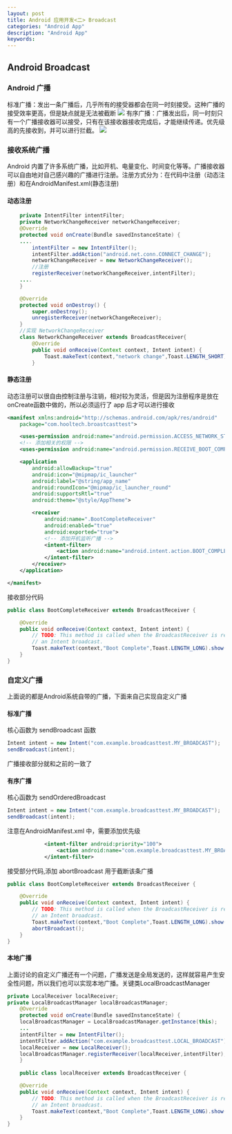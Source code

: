 ```yaml
---
layout: post
title: Android 应用开发<二> Broadcast
categories: "Android App"
description: "Android App"
keywords: 
---
```


## Android Broadcast

### Android 广播

标准广播：发出一条广播后，几乎所有的接受器都会在同一时刻接受。这种广播的接受效率更高，但是缺点就是无法被截断
![](http://jiantuku-img-chenan.oss-cn-beijing.aliyuncs.com/18-8-13/54967690.jpg)
有序广播：广播发出后，同一时刻只有一个广播接收器可以接受，只有在该接收器接收完成后，才能继续传递。优先级高的先接收到，并可以进行拦截。
![](http://jiantuku-img-chenan.oss-cn-beijing.aliyuncs.com/18-8-13/78961804.jpg)

### 接收系统广播
Android 内置了许多系统广播，比如开机、电量变化、时间变化等等。广播接收器可以自由地对自己感兴趣的广播进行注册。注册方式分为：在代码中注册（动态注册）和在AndroidManifest.xml(静态注册)

#### 动态注册

```java
    private IntentFilter intentFilter;
    private NetworkChangeReceiver networkChangeReceiver;
    @Override
    protected void onCreate(Bundle savedInstanceState) {
    ....
        intentFilter = new IntentFilter();
        intentFilter.addAction("android.net.conn.CONNECT_CHANGE");
        networkChangeReceiver = new NetworkChangeReceiver();
        //注册
        registerReceiver(networkChangeReceiver,intentFilter);
    ....
    }

    @Override
    protected void onDestroy() {
        super.onDestroy();
        unregisterReceiver(networkChangeReceiver);
    }
    //实现 NetworkChangeReceiver
    class NetworkChangeReceiver extends BroadcastReceiver{
        @Override
        public void onReceive(Context context, Intent intent) {
            Toast.makeText(context,"network change",Toast.LENGTH_SHORT).show();
        }
```

#### 静态注册
动态注册可以很自由控制注册与注销，相对较为灵活，但是因为注册程序是放在onCreate函数中做的，所以必须运行了 app 后才可以进行接收

```xml
<manifest xmlns:android="http://schemas.android.com/apk/res/android"
    package="com.hooltech.broastcasttest">

    <uses-permission android:name="android.permission.ACCESS_NETWORK_STATE" />
    <!-- 添加相关的权限 -->
    <uses-permission android:name="android.permission.RECEIVE_BOOT_COMPLETED" />

    <application
        android:allowBackup="true"
        android:icon="@mipmap/ic_launcher"
        android:label="@string/app_name"
        android:roundIcon="@mipmap/ic_launcher_round"
        android:supportsRtl="true"
        android:theme="@style/AppTheme">

        <receiver
            android:name=".BootCompleteReceiver"
            android:enabled="true"
            android:exported="true">
            <!-- 添加开机监听广播 -->
            <intent-filter>
                <action android:name="android.intent.action.BOOT_COMPLETED" />
            </intent-filter>
        </receiver>
    </application>

</manifest>
```
接收部分代码
```java
public class BootCompleteReceiver extends BroadcastReceiver {

    @Override
    public void onReceive(Context context, Intent intent) {
        // TODO: This method is called when the BroadcastReceiver is receiving
        // an Intent broadcast.
        Toast.makeText(context,"Boot Complete",Toast.LENGTH_LONG).show();
    }
}
```

### 自定义广播

上面说的都是Android系统自带的广播，下面来自己实现自定义广播

#### 标准广播
核心函数为 sendBroadcast 函数
```java
Intent intent = new Intent("com.example.broadcasttest.MY_BROADCAST");
sendBroadcast(intent);
```
广播接收部分就和之前的一致了

#### 有序广播
核心函数为 sendOrderedBroadcast
```java
Intent intent = new Intent("com.example.broadcasttest.MY_BROADCAST");
sendBroadcast(intent);
```
注意在AndroidManifest.xml 中，需要添加优先级
```xml
            <intent-filter android:priority="100">
                <action android:name="com.example.broadcasttest.MY_BROADCAST" />
            </intent-filter>
```
接受部分代码,添加 abortBroadcast 用于截断该条广播
```java
public class BootCompleteReceiver extends BroadcastReceiver {

    @Override
    public void onReceive(Context context, Intent intent) {
        // TODO: This method is called when the BroadcastReceiver is receiving
        // an Intent broadcast.
        Toast.makeText(context,"Boot Complete",Toast.LENGTH_LONG).show();
        abortBroadcast();
    }
}
```

#### 本地广播
上面讨论的自定义广播还有一个问题，广播发送是全局发送的，这样就容易产生安全性问题，所以我们也可以实现本地广播。关键类LocalBroadcastManager

```Java
private LocalReceiver localReceiver;
private LocalBroadcastManager localBroadcastManager;
    @Override
    protected void onCreate(Bundle savedInstanceState) {
    localBroadcastManager = LocalBroadcastManager.getInstance(this);
    ...
    intentFilter = new IntentFilter();
    intentFilter.addAction("com.example.broadcasttest.LOCAL_BROADCAST");
    localReceiver = new LocalReceiver();
    localBroadcastManager.registerReceiver(localReceiver,intentFilter);
    }
    
    public class localReceiver extends BroadcastReceiver {

    @Override
    public void onReceive(Context context, Intent intent) {
        // TODO: This method is called when the BroadcastReceiver is receiving
        // an Intent broadcast.
        Toast.makeText(context,"Boot Complete",Toast.LENGTH_LONG).show();
    }
}

```

